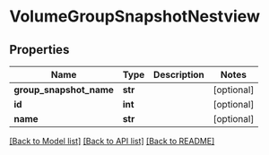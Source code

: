# VolumeGroupSnapshotNestview

## Properties
Name | Type | Description | Notes
------------ | ------------- | ------------- | -------------
**group_snapshot_name** | **str** |  | [optional] 
**id** | **int** |  | [optional] 
**name** | **str** |  | [optional] 

[[Back to Model list]](../README.md#documentation-for-models) [[Back to API list]](../README.md#documentation-for-api-endpoints) [[Back to README]](../README.md)


